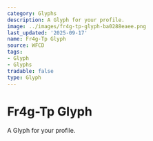```yaml
---
category: Glyphs
description: A Glyph for your profile.
image: ../images/fr4g-tp-glyph-ba0288eaee.png
last_updated: '2025-09-17'
name: Fr4g-Tp Glyph
source: WFCD
tags:
- Glyph
- Glyphs
tradable: false
type: Glyph
---
```


# Fr4g-Tp Glyph

A Glyph for your profile.

